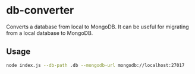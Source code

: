 # db-converter

Converts a database from local to MongoDB.
It can be useful for migrating from a local database to MongoDB.

## Usage

```bash
node index.js --db-path .db --mongodb-url mongodb://localhost:27017
```
